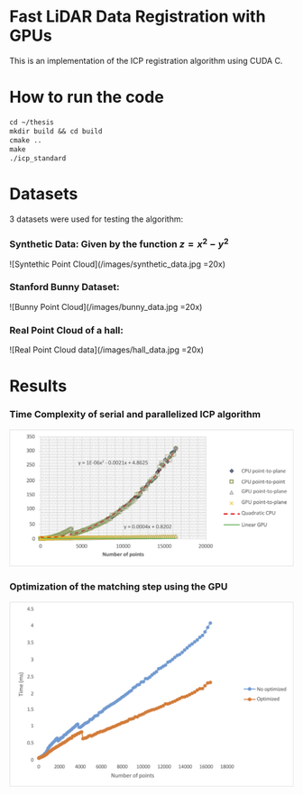 # Fast LiDAR Data Registration with GPUs 

This is an implementation of the ICP registration algorithm using CUDA C.

# How to run the code

```
cd ~/thesis
mkdir build && cd build
cmake ..
make
./icp_standard
```
# Datasets

3 datasets were used for testing the algorithm:

### Synthetic Data: Given by the function $z=x^2-y^2$
![Syntethic Point Cloud](/images/synthetic_data.jpg =20x)

### Stanford Bunny Dataset:
![Bunny Point Cloud](/images/bunny_data.jpg =20x)

### Real Point Cloud of a hall:
![Real Point Cloud data](/images/hall_data.jpg =20x)

# Results

### Time Complexity of serial and parallelized ICP algorithm
![Real Point Cloud data](/images/time_complexity.jpg)

### Optimization of the matching step using the GPU
![Real Point Cloud data](/images/matching_optimization.jpg)